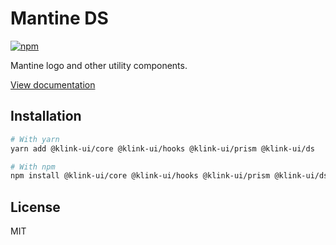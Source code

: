 # Mantine DS

[![npm](https://img.shields.io/npm/dm/@klink-ui/ds)](https://www.npmjs.com/package/@klink-ui/ds)

Mantine logo and other utility components.

[View documentation](https://klink-ui.dev/)

## Installation

```bash
# With yarn
yarn add @klink-ui/core @klink-ui/hooks @klink-ui/prism @klink-ui/ds

# With npm
npm install @klink-ui/core @klink-ui/hooks @klink-ui/prism @klink-ui/ds
```

## License

MIT
